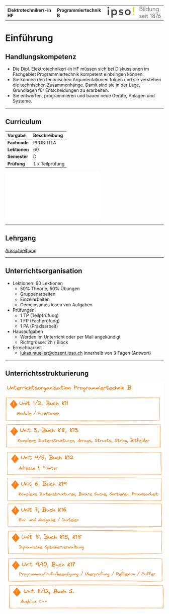 |                             |                          |                                        |
| --------------------------- | ------------------------ | -------------------------------------- |
| **Elektrotechniker/-in HF** | **Programmiertechnik B** | ![IPSO Logo](./x_gitres/ipso_logo.png) |

# Einführung

## Handlungskompetenz

- Die Dipl. Elektrotechniker/-in HF müssen sich bei Diskussionen im Fachgebiet Programmiertechnik kompetent einbringen können. 
- Sie können den technischen Argumentationen folgen und sie verstehen die technischen Zusammenhänge. Damit sind sie in der Lage, Grundlagen für Entscheidungen zu erarbeiten. 
- Sie entwerfen, programmieren und bauen neue Geräte, Anlagen und Systeme.

---

## Curriculum

| **Vorgabe**   | **Beschreibung** |
| :------------ | :--------------- |
| **Fachcode**  | PROB.TI1A        |
| **Lektionen** | 60               |
| **Semester**  | D                |
| **Prüfung**   | 1 x Teilprüfung  |

![Curriculum](../X01/Programmiertechnik%20B.pdf)

---

## Lehrgang

[Ausschreibung](https://www.ipso.ch/angebote/dipl-elektrotechnikerin-hf?school=ibz)

---

## Unterrichtsorganisation

- Lektionen: 60 Lektionen
  - 50% Theorie, 50% Übungen
  - Gruppenarbeiten
  - Einzelarbeiten
  - Gemeinsames lösen von Aufgaben
- Prüfungen
  - 1 TP (Teilpfrüfung)
  - 1 FP (Fachprüfung)
  - 1 PA (Praxisarbeit)
- Hausaufgaben
  - Werden im Unterricht oder per Mail angekündigt
  - Richtgrösse: 2h / Block
- Erreichbarkeit
  - <lukas.mueller@dozent.ipso.ch> innerhalb von 3 Tagen (Antwort)

---

## Unterrichtsstrukturierung

![Unterrichtsstrukturierung](./x_gitres/unit-overview.png)
